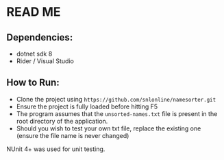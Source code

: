# **READ ME**

## **Dependencies:**
* dotnet sdk 8
* Rider / Visual Studio

## **How to Run:** 
* Clone the project using `https://github.com/snlonline/namesorter.git`
* Ensure the project is fully loaded before hitting F5
* The program assumes that the `unsorted-names.txt` file is present in the root directory of the application.
* Should you wish to test your own txt file, replace the existing one (ensure the file name is never changed)

NUnit 4+ was used for unit testing.
